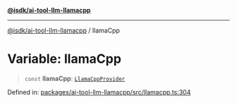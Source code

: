 [**@isdk/ai-tool-llm-llamacpp**](../README.md)

***

[@isdk/ai-tool-llm-llamacpp](../globals.md) / llamaCpp

# Variable: llamaCpp

> `const` **llamaCpp**: [`LlamaCppProvider`](../classes/LlamaCppProvider.md)

Defined in: [packages/ai-tool-llm-llamacpp/src/llamacpp.ts:304](https://github.com/isdk/ai-tool-llm-llamacpp.js/blob/151b8bdfe7d8b8a8be547948f716da692b2f3c67/src/llamacpp.ts#L304)
